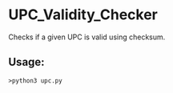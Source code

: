 # UPC_Validity_Checker


Checks if a given UPC is valid using checksum.

## Usage:


```>python3 upc.py```

